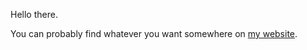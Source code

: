 Hello there.

You can probably find whatever you want somewhere on [my website](https://amitrajaraman.github.io/).

<!--
Credit for my profile picture goes to [Aryaman Maithani](https://aryamanmaithani.github.io/).
-->

<!--
[Easter egg](https://imgur.com/tM3Hq5O)
-->
